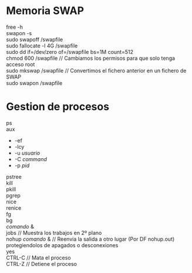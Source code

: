 # Memoria SWAP
free  -h  
swapon -s  
sudo swapoff /swapfile  
sudo fallocate -l 4G /swapfile  
sudo dd if=/dev/zero of=/swapfile bs=1M count=512  
chmod 600 /swapfile // Cambiamos los permisos para que solo tenga acceso root  
sudo mkswap /swapfile // Convertimos el fichero anterior en un fichero de SWAP  
sudo swapon /swapfile  

# Gestion de procesos
ps  
aux  
  - -ef  
  - -lcy  
  - -u *usuario*  
  - -C *command*  
  - -p *pid*

pstree  
kill  
pkill  
pgrep  
nice  
renice  
fg  
bg  
*comando* &  
jobs   // Muestra los trabajos en 2º plano  
nohup *comando* & // Reenvia la salida a otro lugar (Por DF nohup.out)   protegiendolos de apagados o desconexiones  
yes  
CTRL-C   // Mata el proceso  
CTRL-Z   // Detiene el proceso  
